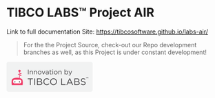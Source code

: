 # TIBCO LABS™ Project AIR

Link to full documentation Site: https://tibcosoftware.github.io/labs-air/

> For the the Project Source, check-out our Repo development branches as well, as this Project is under constant development! 

![Logo](tibcolabs-brand.png "Labs Logo")
